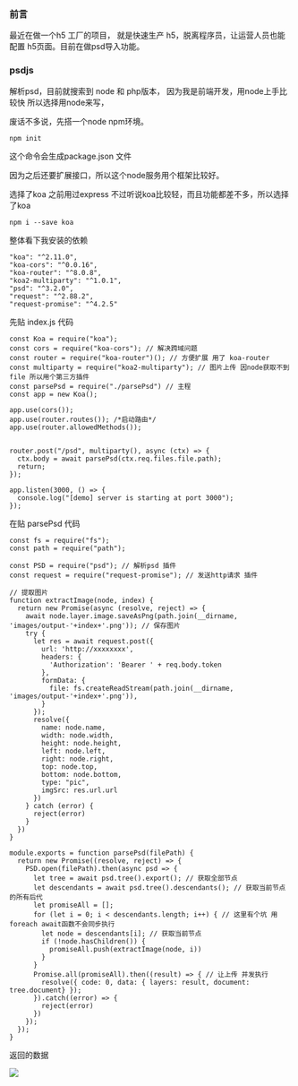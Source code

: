 ### 前言
最近在做一个h5 工厂的项目， 就是快速生产 h5，脱离程序员，让运营人员也能配置 h5页面。目前在做psd导入功能。

### psdjs

解析psd，目前就搜索到 node 和 php版本， 因为我是前端开发，用node上手比较快 所以选择用node来写，

废话不多说，先搭一个node npm环境。

```
npm init 
```
这个命令会生成package.json 文件

因为之后还要扩展接口，所以这个node服务用个框架比较好。

选择了koa 之前用过express 不过听说koa比较轻，而且功能都差不多，所以选择了koa

```
npm i --save koa
```

整体看下我安装的依赖
```
"koa": "^2.11.0",
"koa-cors": "^0.0.16",
"koa-router": "^8.0.8",
"koa2-multiparty": "^1.0.1",
"psd": "^3.2.0",
"request": "^2.88.2",
"request-promise": "^4.2.5"
```

先贴 index.js 代码


```
const Koa = require("koa");
const cors = require("koa-cors"); // 解决跨域问题
const router = require("koa-router")(); // 方便扩展 用了 koa-router
const multiparty = require("koa2-multiparty"); // 图片上传 因node获取不到file 所以用个第三方插件
const parsePsd = require("./parsePsd") // 主程
const app = new Koa();

app.use(cors());
app.use(router.routes()); /*启动路由*/
app.use(router.allowedMethods());


router.post("/psd", multiparty(), async (ctx) => {
  ctx.body = await parsePsd(ctx.req.files.file.path);
  return;
});

app.listen(3000, () => {
  console.log("[demo] server is starting at port 3000");
});
```

在贴 parsePsd 代码

```
const fs = require("fs");
const path = require("path");

const PSD = require("psd"); // 解析psd 插件
const request = require("request-promise"); // 发送http请求 插件

// 提取图片
function extractImage(node, index) {
  return new Promise(async (resolve, reject) => {
    await node.layer.image.saveAsPng(path.join(__dirname, 'images/output-'+index+'.png')); // 保存图片
    try {
      let res = await request.post({
        url: 'http://xxxxxxxx',
        headers: {
          'Authorization': 'Bearer ' + req.body.token
        },
        formData: {
          file: fs.createReadStream(path.join(__dirname, 'images/output-'+index+'.png')),
        }
      });
      resolve({
        name: node.name,
        width: node.width,
        height: node.height,
        left: node.left,
        right: node.right,
        top: node.top,
        bottom: node.bottom,
        type: "pic",
        imgSrc: res.url.url
      })
    } catch (error) {
      reject(error)
    }
  })
}

module.exports = function parsePsd(filePath) {
  return new Promise((resolve, reject) => {
    PSD.open(filePath).then(async psd => {
      let tree = await psd.tree().export(); // 获取全部节点
      let descendants = await psd.tree().descendants(); // 获取当前节点的所有后代
      let promiseAll = [];
      for (let i = 0; i < descendants.length; i++) { // 这里有个坑 用foreach await函数不会同步执行
        let node = descendants[i]; // 获取当前节点
        if (!node.hasChildren()) {
          promiseAll.push(extractImage(node, i))
        }
      }
      Promise.all(promiseAll).then((result) => { // 让上传 并发执行
        resolve({ code: 0, data: { layers: result, document: tree.document} });
      }).catch((error) => {
        reject(error)
      })
    });
  });
}

```

返回的数据 


 ![](https://user-gold-cdn.xitu.io/2020/3/5/170a8cc14bd0f25f?w=1002&h=708&f=png&s=109715)


